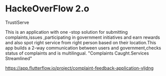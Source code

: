 # HackeOverFlow 2.o
TrustiServe


This is an application with  one -stop solution for submitting complaints,issues ,participating in government initiatives and earn rewards and  also spot right service from right person based on their location.This app builds a 2-way communication between users and government,checks status of complaints and is multilingual.
"Complaints Caught.Services Streamlined"
 
https://app.flutterflow.io/project/complaint-feedback-application-vljdng


